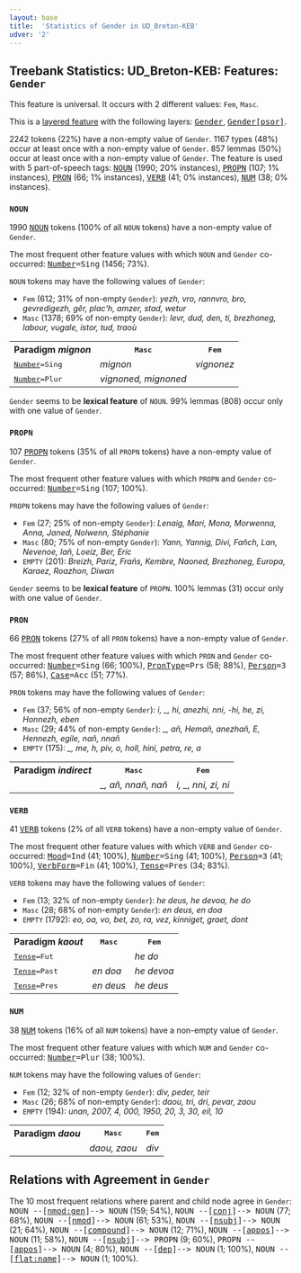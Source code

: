 ```yaml
---
layout: base
title:  'Statistics of Gender in UD_Breton-KEB'
udver: '2'
---
```


## Treebank Statistics: UD_Breton-KEB: Features: `Gender`

This feature is universal.
It occurs with 2 different values: `Fem`, `Masc`.

This is a <a href="../../u/overview/feat-layers.html">layered feature</a> with the following layers: <tt><a href="br_keb-feat-Gender.html">Gender</a></tt>, <tt><a href="br_keb-feat-Gender-psor.html">Gender[psor]</a></tt>.

2242 tokens (22%) have a non-empty value of `Gender`.
1167 types (48%) occur at least once with a non-empty value of `Gender`.
857 lemmas (50%) occur at least once with a non-empty value of `Gender`.
The feature is used with 5 part-of-speech tags: <tt><a href="br_keb-pos-NOUN.html">NOUN</a></tt> (1990; 20% instances), <tt><a href="br_keb-pos-PROPN.html">PROPN</a></tt> (107; 1% instances), <tt><a href="br_keb-pos-PRON.html">PRON</a></tt> (66; 1% instances), <tt><a href="br_keb-pos-VERB.html">VERB</a></tt> (41; 0% instances), <tt><a href="br_keb-pos-NUM.html">NUM</a></tt> (38; 0% instances).

### `NOUN`

1990 <tt><a href="br_keb-pos-NOUN.html">NOUN</a></tt> tokens (100% of all `NOUN` tokens) have a non-empty value of `Gender`.

The most frequent other feature values with which `NOUN` and `Gender` co-occurred: <tt><a href="br_keb-feat-Number.html">Number</a></tt><tt>=Sing</tt> (1456; 73%).

`NOUN` tokens may have the following values of `Gender`:

* `Fem` (612; 31% of non-empty `Gender`): <em>yezh, vro, rannvro, bro, gevredigezh, gêr, plac'h, amzer, stad, wetur</em>
* `Masc` (1378; 69% of non-empty `Gender`): <em>levr, dud, den, ti, brezhoneg, labour, vugale, istor, tud, traoù</em>

<table>
  <tr><th>Paradigm <i>mignon</i></th><th><tt>Masc</tt></th><th><tt>Fem</tt></th></tr>
  <tr><td><tt><tt><a href="br_keb-feat-Number.html">Number</a></tt><tt>=Sing</tt></tt></td><td><em>mignon</em></td><td><em>vignonez</em></td></tr>
  <tr><td><tt><tt><a href="br_keb-feat-Number.html">Number</a></tt><tt>=Plur</tt></tt></td><td><em>vignoned, mignoned</em></td><td></td></tr>
</table>

`Gender` seems to be **lexical feature** of `NOUN`. 99% lemmas (808) occur only with one value of `Gender`.

### `PROPN`

107 <tt><a href="br_keb-pos-PROPN.html">PROPN</a></tt> tokens (35% of all `PROPN` tokens) have a non-empty value of `Gender`.

The most frequent other feature values with which `PROPN` and `Gender` co-occurred: <tt><a href="br_keb-feat-Number.html">Number</a></tt><tt>=Sing</tt> (107; 100%).

`PROPN` tokens may have the following values of `Gender`:

* `Fem` (27; 25% of non-empty `Gender`): <em>Lenaig, Mari, Mona, Morwenna, Anna, Janed, Nolwenn, Stéphanie</em>
* `Masc` (80; 75% of non-empty `Gender`): <em>Yann, Yannig, Divi, Fañch, Lan, Nevenoe, Iañ, Loeiz, Ber, Eric</em>
* `EMPTY` (201): <em>Breizh, Pariz, Frañs, Kembre, Naoned, Brezhoneg, Europa, Karaez, Roazhon, Diwan</em>

`Gender` seems to be **lexical feature** of `PROPN`. 100% lemmas (31) occur only with one value of `Gender`.

### `PRON`

66 <tt><a href="br_keb-pos-PRON.html">PRON</a></tt> tokens (27% of all `PRON` tokens) have a non-empty value of `Gender`.

The most frequent other feature values with which `PRON` and `Gender` co-occurred: <tt><a href="br_keb-feat-Number.html">Number</a></tt><tt>=Sing</tt> (66; 100%), <tt><a href="br_keb-feat-PronType.html">PronType</a></tt><tt>=Prs</tt> (58; 88%), <tt><a href="br_keb-feat-Person.html">Person</a></tt><tt>=3</tt> (57; 86%), <tt><a href="br_keb-feat-Case.html">Case</a></tt><tt>=Acc</tt> (51; 77%).

`PRON` tokens may have the following values of `Gender`:

* `Fem` (37; 56% of non-empty `Gender`): <em>i, _, hi, anezhi, nni, -hi, he, zi, Honnezh, eben</em>
* `Masc` (29; 44% of non-empty `Gender`): <em>_, añ, Hemañ, anezhañ, E, Hennezh, egile, nañ, nnañ</em>
* `EMPTY` (175): <em>_, me, h, piv, o, holl, hini, petra, re, a</em>

<table>
  <tr><th>Paradigm <i>indirect</i></th><th><tt>Masc</tt></th><th><tt>Fem</tt></th></tr>
  <tr><td><tt></tt></td><td><em>_, añ, nnañ, nañ</em></td><td><em>i, _, nni, zi, ni</em></td></tr>
</table>

### `VERB`

41 <tt><a href="br_keb-pos-VERB.html">VERB</a></tt> tokens (2% of all `VERB` tokens) have a non-empty value of `Gender`.

The most frequent other feature values with which `VERB` and `Gender` co-occurred: <tt><a href="br_keb-feat-Mood.html">Mood</a></tt><tt>=Ind</tt> (41; 100%), <tt><a href="br_keb-feat-Number.html">Number</a></tt><tt>=Sing</tt> (41; 100%), <tt><a href="br_keb-feat-Person.html">Person</a></tt><tt>=3</tt> (41; 100%), <tt><a href="br_keb-feat-VerbForm.html">VerbForm</a></tt><tt>=Fin</tt> (41; 100%), <tt><a href="br_keb-feat-Tense.html">Tense</a></tt><tt>=Pres</tt> (34; 83%).

`VERB` tokens may have the following values of `Gender`:

* `Fem` (13; 32% of non-empty `Gender`): <em>he deus, he devoa, he do</em>
* `Masc` (28; 68% of non-empty `Gender`): <em>en deus, en doa</em>
* `EMPTY` (1792): <em>eo, oa, vo, bet, zo, ra, vez, kinniget, graet, dont</em>

<table>
  <tr><th>Paradigm <i>kaout</i></th><th><tt>Masc</tt></th><th><tt>Fem</tt></th></tr>
  <tr><td><tt><tt><a href="br_keb-feat-Tense.html">Tense</a></tt><tt>=Fut</tt></tt></td><td></td><td><em>he do</em></td></tr>
  <tr><td><tt><tt><a href="br_keb-feat-Tense.html">Tense</a></tt><tt>=Past</tt></tt></td><td><em>en doa</em></td><td><em>he devoa</em></td></tr>
  <tr><td><tt><tt><a href="br_keb-feat-Tense.html">Tense</a></tt><tt>=Pres</tt></tt></td><td><em>en deus</em></td><td><em>he deus</em></td></tr>
</table>

### `NUM`

38 <tt><a href="br_keb-pos-NUM.html">NUM</a></tt> tokens (16% of all `NUM` tokens) have a non-empty value of `Gender`.

The most frequent other feature values with which `NUM` and `Gender` co-occurred: <tt><a href="br_keb-feat-Number.html">Number</a></tt><tt>=Plur</tt> (38; 100%).

`NUM` tokens may have the following values of `Gender`:

* `Fem` (12; 32% of non-empty `Gender`): <em>div, peder, teir</em>
* `Masc` (26; 68% of non-empty `Gender`): <em>daou, tri, dri, pevar, zaou</em>
* `EMPTY` (194): <em>unan, 2007, 4, 000, 1950, 20, 3, 30, eil, 10</em>

<table>
  <tr><th>Paradigm <i>daou</i></th><th><tt>Masc</tt></th><th><tt>Fem</tt></th></tr>
  <tr><td><tt></tt></td><td><em>daou, zaou</em></td><td><em>div</em></td></tr>
</table>

## Relations with Agreement in `Gender`

The 10 most frequent relations where parent and child node agree in `Gender`:
<tt>NOUN --[<tt><a href="br_keb-dep-nmod-gen.html">nmod:gen</a></tt>]--> NOUN</tt> (159; 54%),
<tt>NOUN --[<tt><a href="br_keb-dep-conj.html">conj</a></tt>]--> NOUN</tt> (77; 68%),
<tt>NOUN --[<tt><a href="br_keb-dep-nmod.html">nmod</a></tt>]--> NOUN</tt> (61; 53%),
<tt>NOUN --[<tt><a href="br_keb-dep-nsubj.html">nsubj</a></tt>]--> NOUN</tt> (21; 64%),
<tt>NOUN --[<tt><a href="br_keb-dep-compound.html">compound</a></tt>]--> NOUN</tt> (12; 71%),
<tt>NOUN --[<tt><a href="br_keb-dep-appos.html">appos</a></tt>]--> NOUN</tt> (11; 58%),
<tt>NOUN --[<tt><a href="br_keb-dep-nsubj.html">nsubj</a></tt>]--> PROPN</tt> (9; 60%),
<tt>PROPN --[<tt><a href="br_keb-dep-appos.html">appos</a></tt>]--> NOUN</tt> (4; 80%),
<tt>NOUN --[<tt><a href="br_keb-dep-dep.html">dep</a></tt>]--> NOUN</tt> (1; 100%),
<tt>NOUN --[<tt><a href="br_keb-dep-flat-name.html">flat:name</a></tt>]--> NOUN</tt> (1; 100%).

